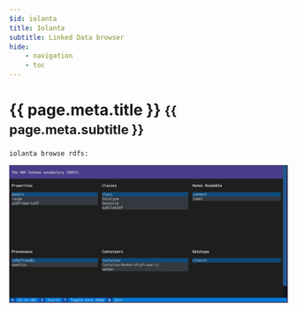 ```yaml
---
$id: iolanta
title: Iolanta
subtitle: Linked Data browser
hide:
    - navigation
    - toc
---
```


<h1>
    {{ page.meta.title }}
    <small>
        {{ page.meta.subtitle }}
    </small>
</h1>

```shell
iolanta browse rdfs:
```

![](reference/ontology/rdfs-ontology.png)
